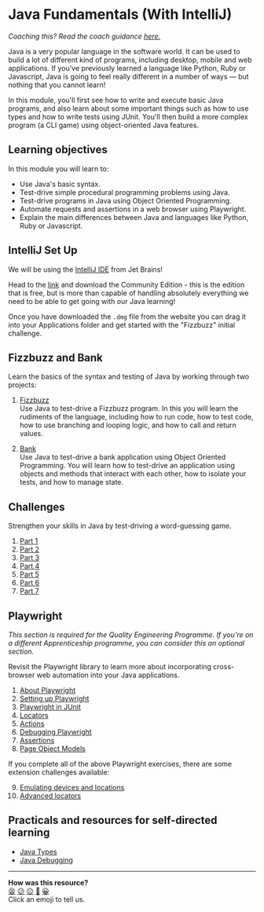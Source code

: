 # Java Fundamentals (With IntelliJ)

_Coaching this? Read the coach guidance
[here.](https://github.com/makersacademy/slug/blob/main/materials/universe/language_intros/challenges/java_fundamentals_with_intellij/README.ed.md)_

Java is a very popular language in the software world. It can be used to build a lot of different kind of programs, including desktop, mobile and web applications. If you've previously learned a language like Python, Ruby or Javascript, Java is going to feel really different in a number of ways — but nothing that you cannot learn!

In this module, you'll first see how to write and execute basic Java programs, and also learn about some important things such as how to use types and how to write tests using JUnit. You'll then build a more complex program (a CLI game) using object-oriented Java features.

## Learning objectives

In this module you will learn to:

* Use Java's basic syntax.
* Test-drive simple procedural programming problems using Java.
* Test-drive programs in Java using Object Oriented Programming.
* Automate requests and assertions in a web browser using Playwright.
* Explain the main differences between Java and languages like Python, Ruby or Javascript.


## IntelliJ Set Up

We will be using the [IntelliJ IDE](https://www.jetbrains.com/idea/) from Jet Brains! 

Head to the [link](https://www.jetbrains.com/idea/download/#section=mac) and download the Community Edition - this is the edition that is free, but is more than capable of handling absolutely everything we need to be able to get going with our Java learning!

Once you have downloaded the `.dmg` file from the website you can drag it into your Applications folder and get started with the "Fizzbuzz" initial challenge.

## Fizzbuzz and Bank

Learn the basics of the syntax and testing of Java by working through two projects:

1. [Fizzbuzz](fizzbuzz_and_bank/01_fizzbuzz.md)  
   Use Java to test-drive a Fizzbuzz program. In this you will learn the
   rudiments of the language, including how to run code, how to test code, how
   to use branching and looping logic, and how to call and return values.

2. [Bank](fizzbuzz_and_bank/02_bank.md)  
   Use Java to test-drive a bank application using Object Oriented Programming.
   You will learn how to test-drive an application using objects and methods
   that interact with each other, how to isolate your tests, and how to manage
   state.

## Challenges

Strengthen your skills in Java by test-driving a word-guessing game.

1. [Part 1](./main/01_challenge_game.md)
2. [Part 2](./main/02_challenge_word_chooser.md)
3. [Part 3](./main/03_challenge_player_guess.md)
4. [Part 4](./main/04_challenge_guessed_letters.md)
5. [Part 5](./main/05_challenge_game_over.md)
6. [Part 6](./main/06_challenge_view.md)
7. [Part 7](./main/07_challenge_multiplayer.md)

## Playwright

_This section is required for the Quality Engineering Programme. If you're on 
a different Apprenticeship programme, you can consider this an optional 
section._

Revisit the Playwright library to learn more about incorporating cross-browser 
web automation into your Java applications.

1. [About Playwright](./playwright/01_about_playwright.md)
2. [Setting up Playwright](./playwright/02_setting_up_playwright.md)
3. [Playwright in JUnit](./playwright/03_playwright_in_junit.md)
4. [Locators](./playwright/04_locators.md)
5. [Actions](./playwright/05_actions.md)
6. [Debugging Playwright](./playwright/06_debugging_playwright.md)
7. [Assertions](./playwright/07_assertions.md)
8. [Page Object Models](./playwright/08_page_object_models.md)

If you complete all of the above Playwright exercises, there are some 
extension challenges available:

9. [Emulating devices and locations](./playwright/09_emulating_devices_and_locations.md)
10. [Advanced locators](./playwright/10_advanced_locators.md)

## Practicals and resources for self-directed learning

 * [Java Types](./practicals/typing/README.md)
 * [Java Debugging](./workshops/debugging/README.md)


<!-- BEGIN GENERATED SECTION DO NOT EDIT -->

---

**How was this resource?**  
[😫](https://airtable.com/shrUJ3t7KLMqVRFKR?prefill_Repository=makersacademy%2Fjava-fundamentals-with-intellij&prefill_File=README.md&prefill_Sentiment=😫) [😕](https://airtable.com/shrUJ3t7KLMqVRFKR?prefill_Repository=makersacademy%2Fjava-fundamentals-with-intellij&prefill_File=README.md&prefill_Sentiment=😕) [😐](https://airtable.com/shrUJ3t7KLMqVRFKR?prefill_Repository=makersacademy%2Fjava-fundamentals-with-intellij&prefill_File=README.md&prefill_Sentiment=😐) [🙂](https://airtable.com/shrUJ3t7KLMqVRFKR?prefill_Repository=makersacademy%2Fjava-fundamentals-with-intellij&prefill_File=README.md&prefill_Sentiment=🙂) [😀](https://airtable.com/shrUJ3t7KLMqVRFKR?prefill_Repository=makersacademy%2Fjava-fundamentals-with-intellij&prefill_File=README.md&prefill_Sentiment=😀)  
Click an emoji to tell us.

<!-- END GENERATED SECTION DO NOT EDIT -->
